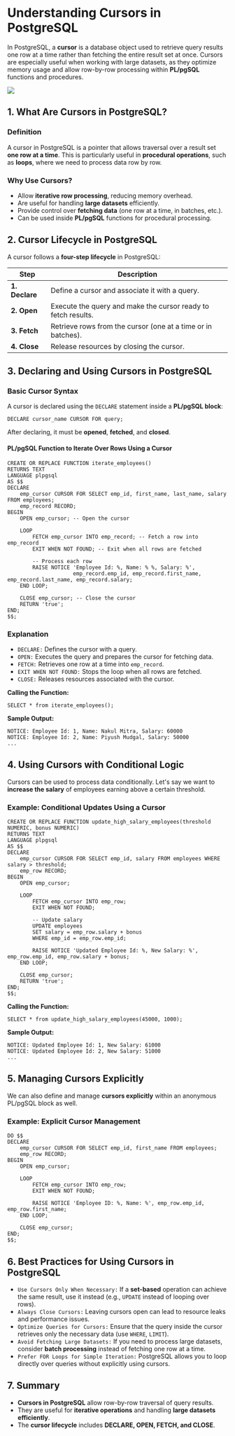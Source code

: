 # Understanding Cursors in PostgreSQL
In PostgreSQL, a **cursor** is a database object used to retrieve query results one row at a time rather than fetching the entire result set at once. Cursors are especially useful when working with large datasets, as they optimize memory usage and allow row-by-row processing within **PL/pgSQL** functions and procedures.

[![](https://markdown-videos-api.jorgenkh.no/youtube/rJTd6JKB_9k)](https://youtu.be/rJTd6JKB_9k)

## 1. What Are Cursors in PostgreSQL?
### Definition
A cursor in PostgreSQL is a pointer that allows traversal over a result set **one row at a time**. This is particularly useful in **procedural operations**, such as **loops**, where we need to process data row by row.

### Why Use Cursors?
* Allow **iterative row processing**, reducing memory overhead.
* Are useful for handling **large datasets** efficiently.
* Provide control over **fetching data** (one row at a time, in batches, etc.).
* Can be used inside **PL/pgSQL** functions for procedural processing.

## 2. Cursor Lifecycle in PostgreSQL
A cursor follows a **four-step lifecycle** in PostgreSQL:

| Step | Description |
|------|-------------|
| **1. Declare** | Define a cursor and associate it with a query. |
| **2. Open** | Execute the query and make the cursor ready to fetch results. |
| **3. Fetch** | Retrieve rows from the cursor (one at a time or in batches). |
| **4. Close** | Release resources by closing the cursor. |

## 3. Declaring and Using Cursors in PostgreSQL
### Basic Cursor Syntax
A cursor is declared using the `DECLARE` statement inside a **PL/pgSQL block**:
```
DECLARE cursor_name CURSOR FOR query;
```
After declaring, it must be **opened**, **fetched**, and **closed**.

#### PL/pgSQL Function to Iterate Over Rows Using a Cursor
```
CREATE OR REPLACE FUNCTION iterate_employees()
RETURNS TEXT
LANGUAGE plpgsql
AS $$
DECLARE
    emp_cursor CURSOR FOR SELECT emp_id, first_name, last_name, salary FROM employees;
    emp_record RECORD;
BEGIN
    OPEN emp_cursor; -- Open the cursor

    LOOP
        FETCH emp_cursor INTO emp_record; -- Fetch a row into emp_record
        EXIT WHEN NOT FOUND; -- Exit when all rows are fetched

        -- Process each row
        RAISE NOTICE 'Employee Id: %, Name: % %, Salary: %', 
                     emp_record.emp_id, emp_record.first_name, emp_record.last_name, emp_record.salary;
    END LOOP;

    CLOSE emp_cursor; -- Close the cursor
    RETURN 'true';
END;
$$;
```

### Explanation
* `DECLARE:` Defines the cursor with a query.
* `OPEN:` Executes the query and prepares the cursor for fetching data.
* `FETCH:` Retrieves one row at a time into `emp_record`.
* `EXIT WHEN NOT FOUND:` Stops the loop when all rows are fetched.
* `CLOSE:` Releases resources associated with the cursor.

**Calling the Function:**
```
SELECT * from iterate_employees();
```

**Sample Output:**
```
NOTICE: Employee Id: 1, Name: Nakul Mitra, Salary: 60000
NOTICE: Employee Id: 2, Name: Piyush Mudgal, Salary: 50000
...

```

## 4. Using Cursors with Conditional Logic
Cursors can be used to process data conditionally. Let's say we want to **increase the salary** of employees earning above a certain threshold.

### Example: Conditional Updates Using a Cursor
```
CREATE OR REPLACE FUNCTION update_high_salary_employees(threshold NUMERIC, bonus NUMERIC)
RETURNS TEXT
LANGUAGE plpgsql
AS $$
DECLARE
    emp_cursor CURSOR FOR SELECT emp_id, salary FROM employees WHERE salary > threshold;
    emp_row RECORD;
BEGIN
    OPEN emp_cursor;

    LOOP
        FETCH emp_cursor INTO emp_row;
        EXIT WHEN NOT FOUND;

        -- Update salary
        UPDATE employees
        SET salary = emp_row.salary + bonus
        WHERE emp_id = emp_row.emp_id;

        RAISE NOTICE 'Updated Employee Id: %, New Salary: %', emp_row.emp_id, emp_row.salary + bonus;
    END LOOP;

    CLOSE emp_cursor;
    RETURN 'true';
END;
$$;
```

**Calling the Function:**
```
SELECT * from update_high_salary_employees(45000, 1000);
```

**Sample Output:**
```
NOTICE: Updated Employee Id: 1, New Salary: 61000
NOTICE: Updated Employee Id: 2, New Salary: 51000
...

```

## 5. Managing Cursors Explicitly
We can also define and manage **cursors explicitly** within an anonymous PL/pgSQL block as well.  

### Example: Explicit Cursor Management
```
DO $$
DECLARE
    emp_cursor CURSOR FOR SELECT emp_id, first_name FROM employees;
    emp_row RECORD;
BEGIN
    OPEN emp_cursor;

    LOOP
        FETCH emp_cursor INTO emp_row;
        EXIT WHEN NOT FOUND;

        RAISE NOTICE 'Employee ID: %, Name: %', emp_row.emp_id, emp_row.first_name;
    END LOOP;

    CLOSE emp_cursor;
END;
$$;
```

## 6. Best Practices for Using Cursors in PostgreSQL
* `Use Cursors Only When Necessary:` If a **set-based** operation can achieve the same result, use it instead (e.g., `UPDATE` instead of looping over rows).
* `Always Close Cursors:` Leaving cursors open can lead to resource leaks and performance issues.
* `Optimize Queries for Cursors:` Ensure that the query inside the cursor retrieves only the necessary data (use `WHERE`, `LIMIT`).
* `Avoid Fetching Large Datasets:` If you need to process large datasets, consider **batch processing** instead of fetching one row at a time.
* `Prefer FOR Loops for Simple Iteration:` PostgreSQL allows you to loop directly over queries without explicitly using cursors.

## 7. Summary
* **Cursors in PostgreSQL** allow row-by-row traversal of query results.
* They are useful for **iterative operations** and handling **large datasets efficiently**.
* The **cursor lifecycle** includes **DECLARE, OPEN, FETCH, and CLOSE**.